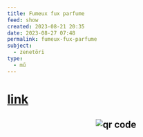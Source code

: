 ```yaml
---
title: Fumeux fux parfume
feed: show
created: 2023-08-21 20:35
date: 2023-08-27 07:48
permalink: fumeux-fux-parfume
subject:
  - zenetöri
type:
  - mű
---
```


# [link](https://www.youtube.com/watch?v=0_rH2a-rg6Y)



## <p style="text-align: center;"><img src="https://chart.googleapis.com/chart?cht=qr&chl=https://notes.andrasdenes.com/fumeux-fux-parfume&chs=180x180&choe=UTF-8&chld=L|2" alt="qr code"></p>

